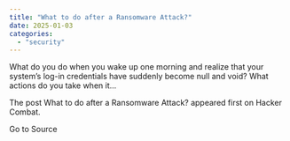 ```yaml
---
title: "What to do after a Ransomware Attack?"
date: 2025-01-03
categories: 
  - "security"
---
```


What do you do when you wake up one morning and realize that your system’s log-in credentials have suddenly become null and void? What actions do you take when it...

The post What to do after a Ransomware Attack? appeared first on Hacker Combat.

Go to Source
